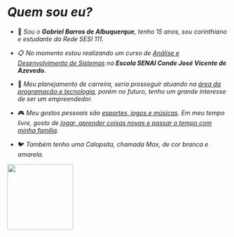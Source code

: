 # *Quem sou eu?*
 
- 👤 *Sou o **Gabriel Barros de Albuquerque**, tenho 15 anos, sou corinthiano e estudante da Rede SESI 111.*

- 📋 *No momento estou realizando um curso de <ins>Análise e Desenvolvimento de Sistemas</ins> na **Escola SENAI Conde José Vicente de Azevedo.***

- 💼 *Meu planejamento de carreira, seria prosseguir atuando na <ins>área da programação e tecnologia</ins>, porém no futuro, tenho um grande interesse de ser um empreendedor.*

- 🎮 *Meu gostos pessoais são <ins>esportes, jogos e músicas</ins>. Em meu tempo livre, gosto de <ins>jogar, aprender coisas novas e passar o tempo com minha família</ins>.*

 - 🐦 *Também tenho uma Calopsita, chamada Max, de cor branca e amarela.*

<img src="https://github.com/user-attachments/assets/d968f9f1-38ce-474f-b770-b8bc46be86a0" width="150">
